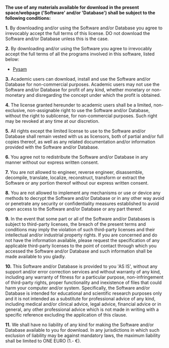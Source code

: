 **The use of any materials available for download in the present space/webpage ('Software'
and/or 'Database') shall be subject to the following conditions:**

**1.** By downloading and/or using the Software and/or Database you agree to irrevocably accept the full
terms of this license. DO not download the Software and/or Database unless this is the case.

**2.** By downloading and/or using the Software you agree to irrevocably accept the full terms of all the
programs involved in this software, listed below:

* [Pysam](https://github.com/pysam-developers/pysam/blob/master/htslib/LICENSE)

**3.** Academic users can download, install and use the Software and/or Database for non-commercial
purposes. Academic users may not use the Software and/or Database for profit of any kind, whether
monetary or non-monetary and disregarding the concept under which the profit is obtained.

**4.** The license granted hereunder to academic users shall be a limited, non-exclusive, non-assignable
right to use the Software and/or Database, without the right to sublicense, for non-commercial
purposes. Such right may be revoked at any time at our discretion.

**5.** All rights except the limited license to use to the Software and/or Database shall remain vested with
us as licensors, both of partial and/or full copies thereof, as well as any related documentation and/or
information provided with the Software and/or Database.

**6.** You agree not to redistribute the Software and/or Database in any manner without our express
written consent.

**7.** You are not allowed to engineer, reverse engineer, disassemble, decompile, translate, localize,
reconstruct, transform or extract the Software or any portion thereof without our express written
consent.

**8.** You are not allowed to implement any mechanisms or use or device any methods to decrypt the
Software and/or Database or in any other way avoid or penetrate any security or confidentiality
measures established to avoid open access to the Software and/or Database or any part thereof.

**9.** In the event that some part or all of the Software and/or Databases is subject to third-party licenses,
the breach of the present terms and conditions may imply the violation of such third-party licenses and
their intellectual and/or industrial property rights. If you are concerned and do not have the information
available, please request the specification of any applicable third-party licenses to the point of contact
through which you accessed the Software and/or Database and such information shall be made
available to you gladly.

**10.** This Software and/or Database is provided to you 'AS IS', without any support and/or error
correction services and without warranty of any kind, including any warranty of fitness for a particular
purpose, non-infringement of third-party rights, proper functionality and inexistence of files that could
harm your computer and/or system. Specifically, the Software and/or Database is intended for
educational and scientific research purposes only and it is not intended as a substitute for professional
advice of any kind, including medical and/or clinical advice, legal advice, financial advice or in general,
any other professional advice which is not made in writing with a specific reference excluding the
application of this clause.

**11.** We shall have no liability of any kind for making the Software and/or Database available to you for
download. In any jurisdictions in which such exclusion of liability may be against mandatory laws, the
maximum liability shall be limited to ONE EURO (1.- €).